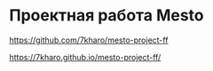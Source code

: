 # Проектная работа Mesto
https://github.com/7kharo/mesto-project-ff

https://7kharo.github.io/mesto-project-ff/